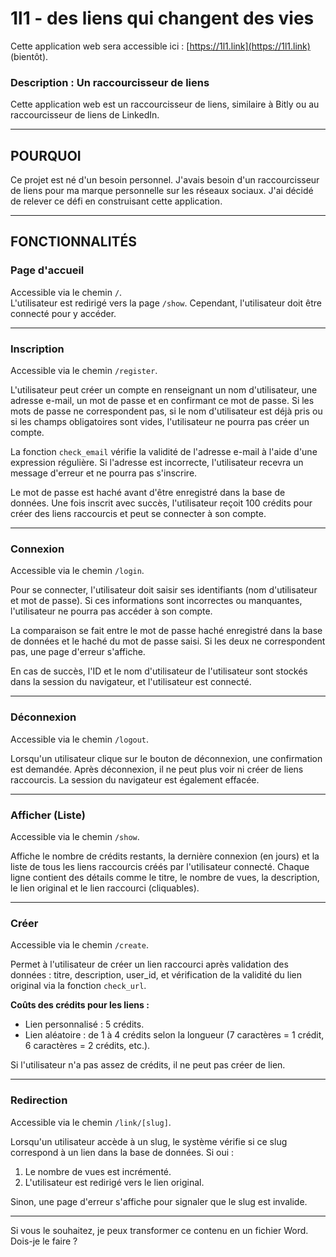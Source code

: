 # 1l1 - des liens qui changent des vies

Cette application web sera accessible ici : [https://1l1.link](https://1l1.link) (bientôt).  
### Description : Un raccourcisseur de liens

Cette application web est un raccourcisseur de liens, similaire à Bitly ou au raccourcisseur de liens de LinkedIn.

---

## **POURQUOI**  
Ce projet est né d'un besoin personnel. J'avais besoin d'un raccourcisseur de liens pour ma marque personnelle sur les réseaux sociaux. J'ai décidé de relever ce défi en construisant cette application.

---

## **FONCTIONNALITÉS**  

### **Page d'accueil**  
Accessible via le chemin `/`.  
L'utilisateur est redirigé vers la page `/show`. Cependant, l'utilisateur doit être connecté pour y accéder.

---

### **Inscription**  
Accessible via le chemin `/register`.  

L'utilisateur peut créer un compte en renseignant un nom d'utilisateur, une adresse e-mail, un mot de passe et en confirmant ce mot de passe. Si les mots de passe ne correspondent pas, si le nom d'utilisateur est déjà pris ou si les champs obligatoires sont vides, l'utilisateur ne pourra pas créer un compte.

La fonction `check_email` vérifie la validité de l'adresse e-mail à l'aide d'une expression régulière. Si l'adresse est incorrecte, l'utilisateur recevra un message d'erreur et ne pourra pas s'inscrire.

Le mot de passe est haché avant d'être enregistré dans la base de données. Une fois inscrit avec succès, l'utilisateur reçoit 100 crédits pour créer des liens raccourcis et peut se connecter à son compte.

---

### **Connexion**  
Accessible via le chemin `/login`.  

Pour se connecter, l'utilisateur doit saisir ses identifiants (nom d'utilisateur et mot de passe). Si ces informations sont incorrectes ou manquantes, l'utilisateur ne pourra pas accéder à son compte.

La comparaison se fait entre le mot de passe haché enregistré dans la base de données et le haché du mot de passe saisi. Si les deux ne correspondent pas, une page d'erreur s'affiche.

En cas de succès, l'ID et le nom d'utilisateur de l'utilisateur sont stockés dans la session du navigateur, et l'utilisateur est connecté.

---

### **Déconnexion**  
Accessible via le chemin `/logout`.  

Lorsqu'un utilisateur clique sur le bouton de déconnexion, une confirmation est demandée. Après déconnexion, il ne peut plus voir ni créer de liens raccourcis. La session du navigateur est également effacée.

---

### **Afficher (Liste)**  
Accessible via le chemin `/show`.  

Affiche le nombre de crédits restants, la dernière connexion (en jours) et la liste de tous les liens raccourcis créés par l'utilisateur connecté. Chaque ligne contient des détails comme le titre, le nombre de vues, la description, le lien original et le lien raccourci (cliquables).

---

### **Créer**  
Accessible via le chemin `/create`.  

Permet à l'utilisateur de créer un lien raccourci après validation des données : titre, description, user_id, et vérification de la validité du lien original via la fonction `check_url`.  

**Coûts des crédits pour les liens :**
- Lien personnalisé : 5 crédits.
- Lien aléatoire : de 1 à 4 crédits selon la longueur (7 caractères = 1 crédit, 6 caractères = 2 crédits, etc.).

Si l'utilisateur n'a pas assez de crédits, il ne peut pas créer de lien.

---

### **Redirection**  
Accessible via le chemin `/link/[slug]`.  

Lorsqu'un utilisateur accède à un slug, le système vérifie si ce slug correspond à un lien dans la base de données. Si oui :
1. Le nombre de vues est incrémenté.
2. L'utilisateur est redirigé vers le lien original.

Sinon, une page d'erreur s'affiche pour signaler que le slug est invalide.

---

Si vous le souhaitez, je peux transformer ce contenu en un fichier Word. Dois-je le faire ?
